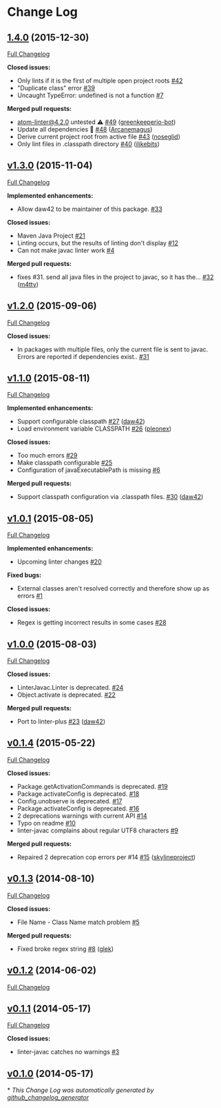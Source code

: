 # Change Log

## [1.4.0](https://github.com/AtomLinter/linter-javac/tree/1.4.0) (2015-12-30)
[Full Changelog](https://github.com/AtomLinter/linter-javac/compare/v1.3.0...1.4.0)

**Closed issues:**

- Only lints if it is the first of multiple open project roots [\#42](https://github.com/AtomLinter/linter-javac/issues/42)
- "Duplicate class" error [\#39](https://github.com/AtomLinter/linter-javac/issues/39)
- Uncaught TypeError: undefined is not a function [\#7](https://github.com/AtomLinter/linter-javac/issues/7)

**Merged pull requests:**

- atom-linter@4.2.0 untested ⚠️ [\#49](https://github.com/AtomLinter/linter-javac/pull/49) ([greenkeeperio-bot](https://github.com/greenkeeperio-bot))
- Update all dependencies 🌴 [\#48](https://github.com/AtomLinter/linter-javac/pull/48) ([Arcanemagus](https://github.com/Arcanemagus))
- Derive current project root from active file [\#43](https://github.com/AtomLinter/linter-javac/pull/43) ([noseglid](https://github.com/noseglid))
- Only lint files in .classpath directory [\#40](https://github.com/AtomLinter/linter-javac/pull/40) ([ilikebits](https://github.com/ilikebits))

## [v1.3.0](https://github.com/AtomLinter/linter-javac/tree/v1.3.0) (2015-11-04)
[Full Changelog](https://github.com/AtomLinter/linter-javac/compare/v1.2.0...v1.3.0)

**Implemented enhancements:**

- Allow daw42 to be maintainer of this package. [\#33](https://github.com/AtomLinter/linter-javac/issues/33)

**Closed issues:**

- Maven Java Project [\#21](https://github.com/AtomLinter/linter-javac/issues/21)
- Linting occurs, but the results of linting don't display [\#12](https://github.com/AtomLinter/linter-javac/issues/12)
- Can not make javac linter work [\#4](https://github.com/AtomLinter/linter-javac/issues/4)

**Merged pull requests:**

- fixes \#31. send all java files in the project to javac, so it has the… [\#32](https://github.com/AtomLinter/linter-javac/pull/32) ([m4tty](https://github.com/m4tty))

## [v1.2.0](https://github.com/AtomLinter/linter-javac/tree/v1.2.0) (2015-09-06)
[Full Changelog](https://github.com/AtomLinter/linter-javac/compare/v1.1.0...v1.2.0)

**Closed issues:**

- In packages with multiple files, only the current file is sent to javac. Errors are reported if dependencies exist.. [\#31](https://github.com/AtomLinter/linter-javac/issues/31)

## [v1.1.0](https://github.com/AtomLinter/linter-javac/tree/v1.1.0) (2015-08-11)
[Full Changelog](https://github.com/AtomLinter/linter-javac/compare/v1.0.1...v1.1.0)

**Implemented enhancements:**

- Support configurable classpath [\#27](https://github.com/AtomLinter/linter-javac/pull/27) ([daw42](https://github.com/daw42))
- Load environment variable CLASSPATH [\#26](https://github.com/AtomLinter/linter-javac/pull/26) ([pleonex](https://github.com/pleonex))

**Closed issues:**

- Too much errors [\#29](https://github.com/AtomLinter/linter-javac/issues/29)
- Make classpath configurable [\#25](https://github.com/AtomLinter/linter-javac/issues/25)
- Configuration of javaExecutablePath is missing [\#6](https://github.com/AtomLinter/linter-javac/issues/6)

**Merged pull requests:**

- Support classpath configuration via .classpath files. [\#30](https://github.com/AtomLinter/linter-javac/pull/30) ([daw42](https://github.com/daw42))

## [v1.0.1](https://github.com/AtomLinter/linter-javac/tree/v1.0.1) (2015-08-05)
[Full Changelog](https://github.com/AtomLinter/linter-javac/compare/v1.0.0...v1.0.1)

**Implemented enhancements:**

- Upcoming linter changes [\#20](https://github.com/AtomLinter/linter-javac/issues/20)

**Fixed bugs:**

- External classes aren't resolved correctly and therefore show up as errors [\#1](https://github.com/AtomLinter/linter-javac/issues/1)

**Closed issues:**

- Regex is getting incorrect results in some cases [\#28](https://github.com/AtomLinter/linter-javac/issues/28)

## [v1.0.0](https://github.com/AtomLinter/linter-javac/tree/v1.0.0) (2015-08-03)
[Full Changelog](https://github.com/AtomLinter/linter-javac/compare/v0.1.4...v1.0.0)

**Closed issues:**

- LinterJavac.Linter is deprecated. [\#24](https://github.com/AtomLinter/linter-javac/issues/24)
- Object.activate is deprecated. [\#22](https://github.com/AtomLinter/linter-javac/issues/22)

**Merged pull requests:**

- Port to linter-plus [\#23](https://github.com/AtomLinter/linter-javac/pull/23) ([daw42](https://github.com/daw42))

## [v0.1.4](https://github.com/AtomLinter/linter-javac/tree/v0.1.4) (2015-05-22)
[Full Changelog](https://github.com/AtomLinter/linter-javac/compare/v0.1.3...v0.1.4)

**Closed issues:**

- Package.getActivationCommands is deprecated. [\#19](https://github.com/AtomLinter/linter-javac/issues/19)
- Package.activateConfig is deprecated. [\#18](https://github.com/AtomLinter/linter-javac/issues/18)
- Config.unobserve is deprecated. [\#17](https://github.com/AtomLinter/linter-javac/issues/17)
- Package.activateConfig is deprecated. [\#16](https://github.com/AtomLinter/linter-javac/issues/16)
- 2 deprecations warnings with current API [\#14](https://github.com/AtomLinter/linter-javac/issues/14)
- Typo on readme [\#10](https://github.com/AtomLinter/linter-javac/issues/10)
- linter-javac complains about regular UTF8 characters [\#9](https://github.com/AtomLinter/linter-javac/issues/9)

**Merged pull requests:**

- Repaired 2 deprecation cop errors per \#14 [\#15](https://github.com/AtomLinter/linter-javac/pull/15) ([skylineproject](https://github.com/skylineproject))

## [v0.1.3](https://github.com/AtomLinter/linter-javac/tree/v0.1.3) (2014-08-10)
[Full Changelog](https://github.com/AtomLinter/linter-javac/compare/v0.1.2...v0.1.3)

**Closed issues:**

- File Name - Class Name match problem [\#5](https://github.com/AtomLinter/linter-javac/issues/5)

**Merged pull requests:**

- Fixed broke regex string [\#8](https://github.com/AtomLinter/linter-javac/pull/8) ([glek](https://github.com/glek))

## [v0.1.2](https://github.com/AtomLinter/linter-javac/tree/v0.1.2) (2014-06-02)
[Full Changelog](https://github.com/AtomLinter/linter-javac/compare/v0.1.1...v0.1.2)

## [v0.1.1](https://github.com/AtomLinter/linter-javac/tree/v0.1.1) (2014-05-17)
[Full Changelog](https://github.com/AtomLinter/linter-javac/compare/v0.1.0...v0.1.1)

**Closed issues:**

- linter-javac catches no warnings [\#3](https://github.com/AtomLinter/linter-javac/issues/3)

## [v0.1.0](https://github.com/AtomLinter/linter-javac/tree/v0.1.0) (2014-05-17)


\* *This Change Log was automatically generated by [github_changelog_generator](https://github.com/skywinder/Github-Changelog-Generator)*
